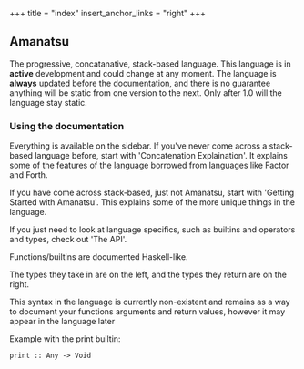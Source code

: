+++
title = "index"
insert_anchor_links = "right"
+++
## Amanatsu
The progressive, concatanative, stack-based language.
This language is in **active** development and could change at any moment.
The language is **always** updated before the documentation,
and there is no guarantee anything will be static from one version to the next.
Only after 1.0 will the language stay static.

### Using the documentation
Everything is available on the sidebar.
If you've never come across a stack-based language before,
start with 'Concatenation Explaination'. It explains some of the features of the
language borrowed from languages like Factor and Forth.

If you have come across stack-based, just not Amanatsu,
start with 'Getting Started with Amanatsu'. This explains some of the more unique
things in the language.

If you just need to look at language specifics, such as builtins and operators and
types, check out 'The API'.

Functions/builtins are documented Haskell-like.

The types they take in are on the left, and the types they return are on the right.

This syntax in the language is currently non-existent and remains as a way to document
your functions arguments and return values, however it may appear in the language later

Example with the print builtin:
```amnt
print :: Any -> Void
```
